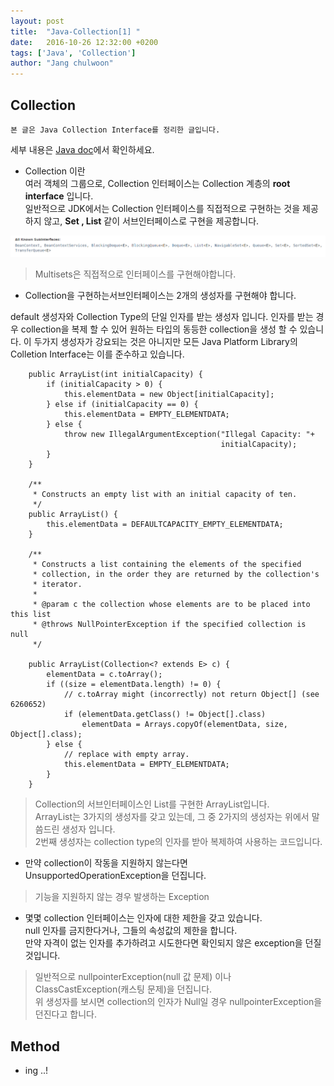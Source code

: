 ```yaml
---
layout: post
title:  "Java-Collection[1] "
date:   2016-10-26 12:32:00 +0200
tags: ['Java', 'Collection']
author: "Jang chulwoon"
---
```


## Collection 

`본 글은 Java Collection Interface를 정리한 글입니다.`  

세부 내용은 [Java doc](https://docs.oracle.com/javase/8/docs/api/)에서 확인하세요.  

+ Collection 이란  
여러 객체의 그룹으로, Collection 인터페이스는 Collection 계층의 **root interface** 입니다.    
일반적으로 JDK에서는 Collection 인터페이스를 직접적으로 구현하는 것을 제공하지 않고, **Set , List** 같이 서브인터페이스로 구현을 제공합니다.  

![subinterface](/images/subinterface.png)  

> Multisets은 직접적으로 인터페이스를 구현해야합니다.  

+ Collection을 구현하는서브인터페이스는 2개의 생성자를 구현해야 합니다.

 default 생성자와 Collection Type의 단일 인자를 받는 생성자 입니다. 인자를 받는 경우 collection을 복제 할 수 있어 원하는 타입의 동등한 collection을 생성 할 수 있습니다. 이 두가지 생성자가 강요되는 것은 아니지만 모든 Java Platform Library의 Colletion Interface는 이를 준수하고 있습니다.
  
``` 
    public ArrayList(int initialCapacity) {
        if (initialCapacity > 0) {
            this.elementData = new Object[initialCapacity];
        } else if (initialCapacity == 0) {
            this.elementData = EMPTY_ELEMENTDATA;
        } else {
            throw new IllegalArgumentException("Illegal Capacity: "+
                                               initialCapacity);
        }
    }

    /**
     * Constructs an empty list with an initial capacity of ten.
     */
    public ArrayList() {
        this.elementData = DEFAULTCAPACITY_EMPTY_ELEMENTDATA;
    }

    /**
     * Constructs a list containing the elements of the specified
     * collection, in the order they are returned by the collection's
     * iterator.
     *
     * @param c the collection whose elements are to be placed into this list
     * @throws NullPointerException if the specified collection is null
     */

    public ArrayList(Collection<? extends E> c) {
        elementData = c.toArray();
        if ((size = elementData.length) != 0) {
            // c.toArray might (incorrectly) not return Object[] (see 6260652)
            if (elementData.getClass() != Object[].class)
                elementData = Arrays.copyOf(elementData, size, Object[].class);
        } else {
            // replace with empty array.
            this.elementData = EMPTY_ELEMENTDATA;
        }
    }   
```

>Collection의 서브인터페이스인 List를 구현한 ArrayList입니다.   
>ArrayList는 3가지의 생성자를 갖고 있는데, 그 중 2가지의 생성자는 위에서 말씀드린 생성자 입니다.   
>2번째 생성자는 collection type의 인자를 받아 복제하여 사용하는 코드입니다.   

+ 만약 collection이 작동을 지원하지 않는다면 UnsupportedOperationException을 던집니다. 
>기능을 지원하지 않는 경우 발생하는 Exception    

+ 몇몇 collection 인터페이스는 인자에 대한 제한을 갖고 있습니다.   
null 인자를 금지한다거나, 그들의 속성값의 제한을 합니다.  
만약 자격이 없는 인자를 추가하려고 시도한다면 확인되지 않은 exception을 던질것입니다.

> 일반적으로 nullpointerException(null 값 문제) 이나 ClassCastException(캐스팅 문제)을 던집니다.  
> 위 생성자를 보시면 collection의 인자가 Null일 경우 nullpointerException을 던진다고 합니다.


## Method


- ing ..!
